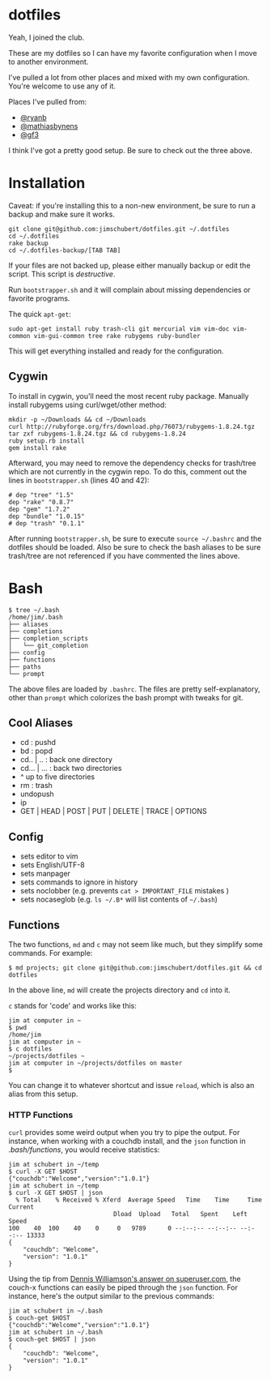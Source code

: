 # dotfiles

Yeah, I joined the club.

These are my dotfiles so I can have my favorite configuration when I move to another environment.

I've pulled a lot from other places and mixed with my own configuration. You're welcome to use any of it.

Places I've pulled from:  

 * [@ryanb](https://github.com/ryanb/dotfiles)
 * [@mathiasbynens](https://github.com/mathiasbynens/dotfiles)
 * [@gf3](https://github.com/gf3/dotfiles)

I think I've got a pretty good setup.  Be sure to check out the three above.

# Installation

Caveat: if you're installing this to a non-new environment, be sure to run a backup and make sure it works.

    git clone git@github.com:jimschubert/dotfiles.git ~/.dotfiles
    cd ~/.dotfiles
    rake backup
    cd ~/.dotfiles-backup/[TAB TAB]

If your files are not backed up, please either manually backup or edit the script. This script is _*destructive*_.


Run `bootstrapper.sh` and it will complain about missing dependencies or favorite programs.

The quick `apt-get`:

`sudo apt-get install ruby trash-cli git mercurial vim vim-doc vim-common vim-gui-common tree rake rubygems ruby-bundler`

This will get everything installed and ready for the configuration.

## Cygwin

To install in cygwin, you'll need the most recent ruby package. Manually install rubygems using curl/wget/other method:

    mkdir -p ~/Downloads && cd ~/Downloads
    curl http://rubyforge.org/frs/download.php/76073/rubygems-1.8.24.tgz
    tar zxf rubygems-1.8.24.tgz && cd rubygems-1.8.24
    ruby setup.rb install
    gem install rake

Afterward, you may need to remove the dependency checks for trash/tree which are not currently in the cygwin repo.  To do this, 
comment out the lines in `bootstrapper.sh` (lines 40 and 42):

    # dep "tree" "1.5"
    dep "rake" "0.8.7"
    dep "gem" "1.7.2"
    dep "bundle" "1.0.15"
    # dep "trash" "0.1.1"

After running `bootstrapper.sh`, be sure to execute `source ~/.bashrc` and the dotfiles should be loaded.  Also be sure to check 
the bash aliases to be sure trash/tree are not referenced if you have commented the lines above.

# Bash

    $ tree ~/.bash
    /home/jim/.bash
    ├── aliases
    ├── completions
    ├── completion_scripts
    │   └── git_completion
    ├── config
    ├── functions
    ├── paths
    └── prompt

The above files are loaded by `.bashrc`. The files are pretty self-explanatory, other than `prompt` which colorizes the bash prompt with tweaks for git.

## Cool Aliases

 * cd : pushd
 * bd : popd
 * cd..  | ..   : back one directory
 * cd... | ...  : back two directories
 * ^ up to five directories
 * rm : trash
 * undopush
 * ip
 * GET | HEAD | POST | PUT | DELETE | TRACE | OPTIONS

## Config

 * sets editor to vim
 * sets English/UTF-8
 * sets manpager
 * sets commands to ignore in history
 * sets noclobber (e.g. prevents `cat > IMPORTANT_FILE` mistakes )
 * sets nocaseglob (e.g. `ls ~/.B*` will list contents of `~/.bash`)

## Functions

The two functions, `md` and `c` may not seem like much, but they simplify some commands. For example:
    
    $ md projects; git clone git@github.com:jimschubert/dotfiles.git && cd dotfiles

In the above line, `md` will create the projects directory and `cd` into it.

`c` stands for 'code' and  works like this:

    jim at computer in ~
    $ pwd
    /home/jim
    jim at computer in ~
    $ c dotfiles
    ~/projects/dotfiles ~
    jim at computer in ~/projects/dotfiles on master
    $

You can change it to whatever shortcut and issue `reload`, which is also an alias from this setup.

### HTTP Functions

`curl` provides some weird output when you try to pipe the output.  For instance, when working with a couchdb install, and the `json` function in *.bash/functions*, you would receive statistics:

	jim at schubert in ~/temp
	$ curl -X GET $HOST
	{"couchdb":"Welcome","version":"1.0.1"}
	jim at schubert in ~/temp
	$ curl -X GET $HOST | json
	  % Total    % Received % Xferd  Average Speed   Time    Time     Time  Current
		                         Dload  Upload   Total   Spent    Left  Speed
	100    40  100    40    0     0   9789      0 --:--:-- --:--:-- --:--:-- 13333
	{
	    "couchdb": "Welcome", 
	    "version": "1.0.1"
	}

Using the tip from [Dennis Williamson's answer on superuser.com](http://superuser.com/questions/173209/curl-how-to-suppress-strange-output-when-redirecting), the couch-x functions can easily be piped through the `json` function.  For instance, here's the output similar to the previous commands:

	jim at schubert in ~/.bash
	$ couch-get $HOST
	{"couchdb":"Welcome","version":"1.0.1"}
	jim at schubert in ~/.bash
	$ couch-get $HOST | json
	{
	    "couchdb": "Welcome", 
	    "version": "1.0.1"
	}





